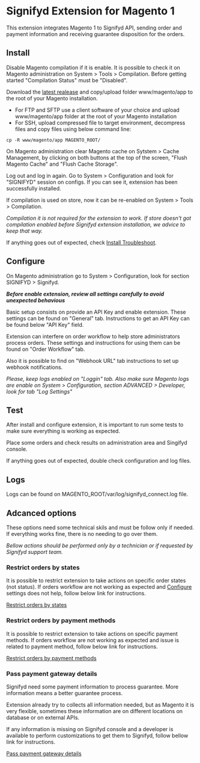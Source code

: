 # Signifyd Extension for Magento 1

This extension integrates Magento 1 to Signifyd API, sending order and payment information and receiving guarantee disposition for the orders.

## Install

Disable Magento compilation if it is enable. It is possible to check it on Magento administration on System > Tools > Compilation. Before getting started "Compilation Status" must be "Disabled".

Download the [latest realease](https://github.com/signifyd/magento1/releases/latest) and copy/upload folder www/magento/app to the root of your Magento installation.

- For FTP and SFTP use a client software of your choice and upload www/magento/app folder at the root of your Magento installation
- For SSH, upload compressed file to target environment, decompress files and copy files using below command line:
```
cp -R www/magento/app MAGENTO_ROOT/
```

On Magento administration clear Magento cache on Sytstem > Cache Management, by clicking on both buttons at the top of the screen, "Flush Magento Cache" and "Flush Cache Storage".

Log out and log in again. Go to System > Configuration and look for "SIGNIFYD" session on configs. If you can see it, extension has been successfully installed.

If compilation is used on store, now it can be re-enabled on System > Tools > Compilation.

_Compilation it is not required for the extension to work. If store doesn't got compilation enabled before Signifyd extension installation, we advice to keep that way._

If anything goes out of expected, check [Install Troubleshoot](docs/INSTALL-TROUBLESHOOT.md).

## Configure

On Magento administration go to System > Configuration, look for section SIGNIFYD > Signifyd.

**_Before enable extension, review all settings carefully to avoid unexpected behavious_**

Basic setup consists on provide an API Key and enable extension. These settings can be found on "General" tab. Instructions to get an API Key can be found below "API Key" field.

Extension can interfere on order workflow to help store administrators process orders. These settings and instructions for using them can be found on "Order Workflow" tab.

Also it is possible to find on "Webhook URL" tab instructions to set up webhook notifications.

_Please, keep logs enabled on "Loggin" tab. Also make sure Magento logs are enable on System > Configuration, section ADVANCED > Developer, look for tab "Log Settings"_

## Test

After install and configure extension, it is important to run some tests to make sure everything is working as expected.

Place some orders and check results on administration area and Singifyd console.

If anything goes out of expected, double check configuration and log files.

## Logs

Logs can be found on MAGENTO_ROOT/var/log/signifyd_connect.log file.

## Adcanced options

These options need some technical skils and must be follow only if needed. If everything works fine, there is no needing to go over them.

_Bellow actions should be performed only by a technician or if requested by Signifyd support team._

### Restrict orders by states

It is possible to restrict extension to take actions on specific order states (not status). If orders workflow are not working as expected and [Configure](#Configure) settings does not help, follow below link for instructions.

[Restrict orders by states](docs/RESTRICT-STATES.md) 

### Restrict orders by payment methods

It is possible to restrict extension to take actions on specific payment methods. If orders workflow are not working as expected and issue is related to payment method, follow below link for instructions.

[Restrict orders by payment methods](docs/RESTRICT-PAYMENTS.md) 

### Pass payment gateway details

Signifyd need some payment information to process guarantee. More information means a better guarantee process.

Extension already try to collects all information needed, but as Magento it is very flexible, sometimes these information are on different locations on database or on external APIs.

If any information is missing on Signifyd console and a developer is available to perform customizations to get them to Signifyd, follow bellow link for instructions.   

[Pass payment gateway details](docs/PAYMENT-DETAILS.md)